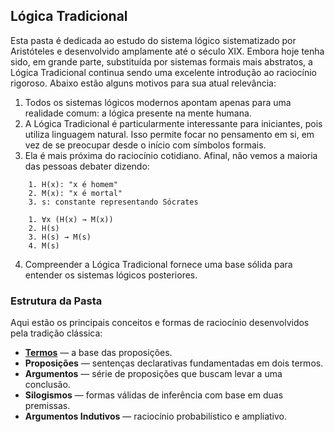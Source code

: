 ## Lógica Tradicional

Esta pasta é dedicada ao estudo do sistema lógico sistematizado por Aristóteles e desenvolvido amplamente até o século XIX. Embora hoje tenha sido, em grande parte, substituída por sistemas formais mais abstratos, a Lógica Tradicional continua sendo uma excelente introdução ao raciocínio rigoroso. Abaixo estão alguns motivos para sua atual relevância:

1. Todos os sistemas lógicos modernos apontam apenas para uma realidade comum: a lógica presente na mente humana.
2. A Lógica Tradicional é particularmente interessante para iniciantes, pois utiliza linguagem natural. Isso permite focar no pensamento em si, em vez de se preocupar desde o início com símbolos formais.
3. Ela é mais próxima do raciocínio cotidiano. Afinal, não vemos a maioria das pessoas debater dizendo:

```
    1. H(x): "x é homem"
    2. M(x): "x é mortal"
    3. s: constante representando Sócrates

    1. ∀x (H(x) → M(x))
    2. H(s)
    3. H(s) → M(s)
    4. M(s)
```
4. Compreender a Lógica Tradicional fornece uma base sólida para entender os sistemas lógicos posteriores.

### Estrutura da Pasta

Aqui estão os principais conceitos e formas de raciocínio desenvolvidos pela tradição clássica:

- [**Termos**](./01_termos) — a base das proposições.
- **Proposições** — sentenças declarativas fundamentadas em dois termos.
- **Argumentos** — série de proposições que buscam levar a uma conclusão.
- **Silogismos** — formas válidas de inferência com base em duas premissas.
- **Argumentos Indutivos** — raciocínio probabilístico e ampliativo.